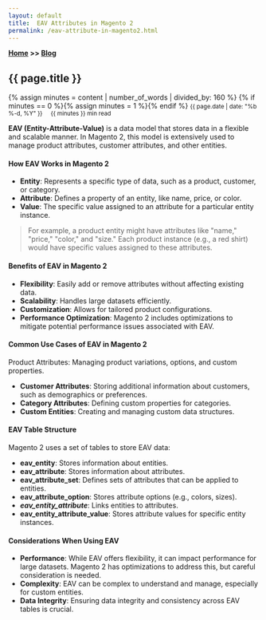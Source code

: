 ```yaml
---
layout: default
title:  EAV Attributes in Magento 2
permalink: /eav-attribute-in-magento2.html
---
```

**[Home](https://supravatm.github.io/) >> [Blog](/blogs.html)**

##  {{ page.title }}
{% assign minutes = content | number_of_words | divided_by: 160 %}
{% if minutes == 0 %}{% assign minutes = 1 %}{% endif %}
<small>
    <i class="fa-regular fa-calendar"></i> {{ page.date | date: "%b %-d, %Y" }}  &nbsp; &nbsp;
    <i class="fa-regular fa-clock"></i> {{ minutes }} min read
</small>

**EAV (Entity-Attribute-Value)**  is a data model that stores data in a flexible and scalable manner. In Magento 2, this model is extensively used to manage product attributes, customer attributes, and other entities.

#### How EAV Works in Magento 2
* **Entity**: Represents a specific type of data, such as a product, customer, or category.
* **Attribute**: Defines a property of an entity, like name, price, or color.
* **Value**: The specific value assigned to an attribute for a particular entity instance.

>For example, a product entity might have attributes like "name," "price," "color," and "size." Each product instance (e.g., a red shirt) would have specific values assigned to these attributes.

#### Benefits of EAV in Magento 2

* **Flexibility**: Easily add or remove attributes without affecting existing data.
* **Scalability**: Handles large datasets efficiently.   
* **Customization**: Allows for tailored product configurations.  
* **Performance Optimization**: Magento 2 includes optimizations to mitigate potential performance issues associated with EAV.

#### Common Use Cases of EAV in Magento 2
Product Attributes: Managing product variations, options, and custom properties.
* **Customer Attributes**: Storing additional information about customers, such as demographics or preferences.
* **Category Attributes**: Defining custom properties for categories.
* **Custom Entities**: Creating and managing custom data structures.

#### EAV Table Structure
Magento 2 uses a set of tables to store EAV data:

* **eav_entity**: Stores information about entities.
* **eav_attribute**: Stores information about attributes.
* **eav_attribute_set**: Defines sets of attributes that can be applied to entities.
* **eav_attribute_option**: Stores attribute options (e.g., colors, sizes).
* ***eav_entity_attribute***: Links entities to attributes.
* **eav_entity_attribute_value**: Stores attribute values for specific entity instances.

#### Considerations When Using EAV
* **Performance**: While EAV offers flexibility, it can impact performance for large datasets. Magento 2 has optimizations to address this, but careful consideration is needed.
* **Complexity**: EAV can be complex to understand and manage, especially for custom entities.
* **Data Integrity**: Ensuring data integrity and consistency across EAV tables is crucial.